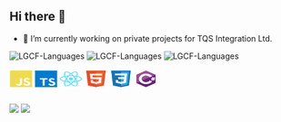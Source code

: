 ## Hi there 👋

- 🔭 I’m currently working on private projects for TQS Integration Ltd.
<div style="display: inline_block">
  <img alt="LGCF-Languages" src="https://lgcf-github-readme-stats.vercel.app/api/?username=luangiovani&show=reviews,discussions_started,discussions_answered,prs_merged,prs_merged_percentage">
  <img alt="LGCF-Languages" src="https://lgcf-github-readme-stats.vercel.app/api/top-langs/?username=luangiovani&langs_count=12&layout=compact">
  <img alt="LGCF-Languages" src="https://lgcf-github-readme-stats.vercel.app/api/wakatime/?username=luangiovani&layout=compact">
</div>
<div style="display: inline_block"><br>
  <img align="center" alt="LGCF-Js" height="30" width="40" src="https://raw.githubusercontent.com/devicons/devicon/master/icons/javascript/javascript-plain.svg">
  <img align="center" alt="LGCF-Ts" height="30" width="40" src="https://raw.githubusercontent.com/devicons/devicon/master/icons/typescript/typescript-plain.svg">
  <img align="center" alt="LGCF-React" height="30" width="40" src="https://raw.githubusercontent.com/devicons/devicon/master/icons/react/react-original.svg">
  <img align="center" alt="LGCF-HTML" height="30" width="40" src="https://raw.githubusercontent.com/devicons/devicon/master/icons/html5/html5-original.svg">
  <img align="center" alt="LGCF-CSS" height="30" width="40" src="https://raw.githubusercontent.com/devicons/devicon/master/icons/css3/css3-original.svg">
  <img align="center" alt="LGCF-Csharp" height="30" width="40" src="https://raw.githubusercontent.com/devicons/devicon/master/icons/csharp/csharp-original.svg">
</div>
  
  ##
 
<div> 
    <a href = "mailto:luangiovani@gmail.com"><img src="https://img.shields.io/badge/-Gmail-%23333?style=for-the-badge&logo=gmail&logoColor=white" target="_blank"></a>
    <a href="https://www.linkedin.com/in/luangcfernandes" target="_blank"><img src="https://img.shields.io/badge/-LinkedIn-%230077B5?style=for-the-badge&logo=linkedin&logoColor=white" target="_blank"></a> 
</div>
